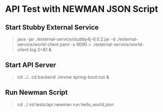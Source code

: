 # API Test with NEWMAN JSON Script

## Start Stubby External Service

>java -jar ./external-service/stubby4j-6.0.2.jar -d ./external-service/world-client.yaml -s 9090 > ./external-service/world-client.log 2>&1 &

## Start API Server

>cd ../..
>cd backend
>./mvnw spring-boot:run &

## Run Newman Script 

>cd ../
>cd tests/api
>newman run hello_world.json 
